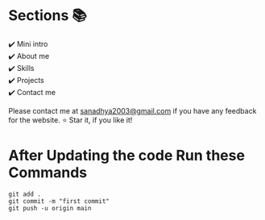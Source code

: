# Sections 📚

✔️ Mini intro\
✔️ About me \
✔️ Skills\
✔️ Projects\
✔️ Contact me

Please contact me at sanadhya2003@gmail.com if you have any feedback for the website. :star: Star it, if you like it!


# After Updating the code Run these Commands
```
git add .
git commit -m "first commit"
git push -u origin main
```
